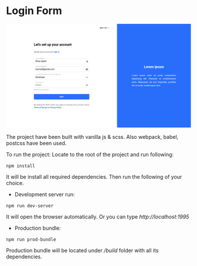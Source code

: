 
# Login Form

![The project's screenshot.](ss/ss.png)

The project have been built with vanilla js & scss. Also webpack, babel, postcss have been used.

To run the project:
Locate to the root of the project and run following:
```
npm install
```
It will be install all required dependencies.
Then run the following of your choice.

- Development server run:
```
npm run dev-server
```
It will open the browser automatically. Or you can type *http://localhost:1995*

- Production bundle:
```
npm run prod-bundle
```
Production bundle will be located under */build* folder with all its dependencies.
